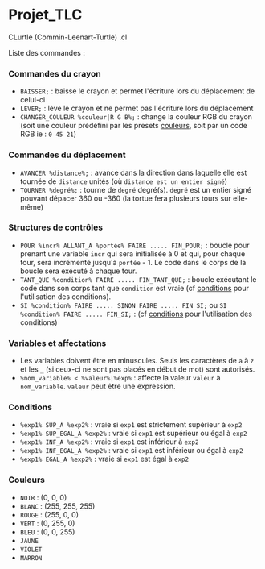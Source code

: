 # Projet_TLC

CLurtle (Commin-Leenart-Turtle)
.cl

Liste des commandes : 

### Commandes du crayon 
- `BAISSER;` : baisse le crayon et permet l'écriture lors du déplacement de celui-ci
- `LEVER;` : lève le crayon et ne permet pas l'écriture lors du déplacement
- `CHANGER_COULEUR %couleur|R G B%;` : change la couleur RGB du crayon (soit une couleur prédéfini par les presets [couleurs](#couleurs), soit par un code RGB ie : `0 45 21`)

### Commandes du déplacement
- `AVANCER %distance%;` : avance dans la direction dans laquelle elle est tournée de `distance` unités (où `distance est un entier signé`)
- `TOURNER %degré%;` : tourne de `degré` degré(s). `degré` est un entier signé pouvant dépacer 360 ou -360 (la tortue fera plusieurs tours sur elle-même)

### Structures de contrôles
- `POUR %incr% ALLANT_A %portée% FAIRE ..... FIN_POUR;` : boucle pour prenant une variable `incr` qui sera initialisée à 0 et qui, pour chaque tour, sera incrémenté jusqu'à `portée` - 1. Le code dans le corps de la boucle sera exécuté à chaque tour.
- `TANT_QUE %condition% FAIRE ..... FIN_TANT_QUE;` : boucle exécutant le code dans son corps tant que `condition` est vraie (cf [conditions](#conditions) pour l'utilisation des conditions).
- `SI %condition% FAIRE ..... SINON FAIRE ..... FIN_SI;` ou `SI %condition% FAIRE ..... FIN_SI;` : (cf [conditions](#conditions) pour l'utilisation des conditions)

### Variables et affectations
- Les variables doivent être en minuscules. Seuls les caractères de `a` à `z` et les `_` (si ceux-ci ne sont pas placés en début de mot) sont autorisés.
- `%nom_variable% < %valeur%|%exp%` : affecte la valeur `valeur` à `nom_variable`. `valeur` peut être une expression. 

### Conditions

- `%exp1% SUP_A %exp2%` : vraie si `exp1` est strictement supérieur à `exp2`
- `%exp1% SUP_EGAL_A %exp2%` : vraie si `exp1` est supérieur ou égal à `exp2`
- `%exp1% INF_A %exp2%` : vraie si `exp1` est inférieur à `exp2`
- `%exp1% INF_EGAL_A %exp2%` : vraie si `exp1` est inférieur ou égal à `exp2`
- `%exp1% EGAL_A %exp2%` : vraie si `exp1` est égal à `exp2`

### Couleurs 

- `NOIR` : (0, 0, 0)
- `BLANC` : (255, 255, 255)
- `ROUGE` : (255, 0, 0)
- `VERT` : (0, 255, 0)
- `BLEU` : (0, 0, 255)
- `JAUNE`
- `VIOLET`
- `MARRON`